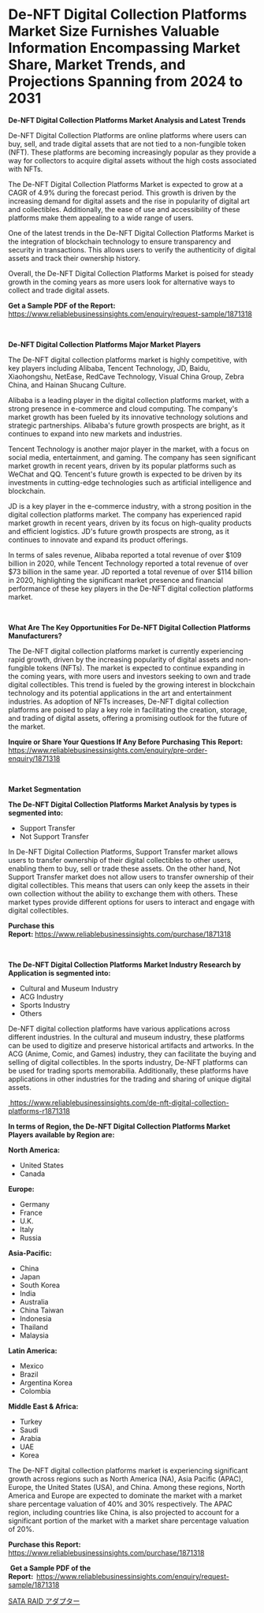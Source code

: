 <p><h1>De-NFT Digital Collection Platforms Market Size Furnishes Valuable Information Encompassing Market Share, Market Trends, and Projections Spanning from 2024 to 2031</h1></p><p><strong>De-NFT Digital Collection Platforms Market Analysis and Latest Trends</strong></p>
<p><p>De-NFT Digital Collection Platforms are online platforms where users can buy, sell, and trade digital assets that are not tied to a non-fungible token (NFT). These platforms are becoming increasingly popular as they provide a way for collectors to acquire digital assets without the high costs associated with NFTs.</p><p>The De-NFT Digital Collection Platforms Market is expected to grow at a CAGR of 4.9% during the forecast period. This growth is driven by the increasing demand for digital assets and the rise in popularity of digital art and collectibles. Additionally, the ease of use and accessibility of these platforms make them appealing to a wide range of users.</p><p>One of the latest trends in the De-NFT Digital Collection Platforms Market is the integration of blockchain technology to ensure transparency and security in transactions. This allows users to verify the authenticity of digital assets and track their ownership history.</p><p>Overall, the De-NFT Digital Collection Platforms Market is poised for steady growth in the coming years as more users look for alternative ways to collect and trade digital assets.</p></p>
<p><strong>Get a Sample PDF of the Report:&nbsp;</strong> <a href="https://www.reliablebusinessinsights.com/enquiry/request-sample/1871318">https://www.reliablebusinessinsights.com/enquiry/request-sample/1871318</a></p>
<p>&nbsp;</p>
<p><strong>De-NFT Digital Collection Platforms Major Market Players</strong></p>
<p><p>The De-NFT digital collection platforms market is highly competitive, with key players including Alibaba, Tencent Technology, JD, Baidu, Xiaohongshu, NetEase, RedCave Technology, Visual China Group, Zebra China, and Hainan Shucang Culture. </p><p>Alibaba is a leading player in the digital collection platforms market, with a strong presence in e-commerce and cloud computing. The company's market growth has been fueled by its innovative technology solutions and strategic partnerships. Alibaba's future growth prospects are bright, as it continues to expand into new markets and industries.</p><p>Tencent Technology is another major player in the market, with a focus on social media, entertainment, and gaming. The company has seen significant market growth in recent years, driven by its popular platforms such as WeChat and QQ. Tencent's future growth is expected to be driven by its investments in cutting-edge technologies such as artificial intelligence and blockchain.</p><p>JD is a key player in the e-commerce industry, with a strong position in the digital collection platforms market. The company has experienced rapid market growth in recent years, driven by its focus on high-quality products and efficient logistics. JD's future growth prospects are strong, as it continues to innovate and expand its product offerings.</p><p>In terms of sales revenue, Alibaba reported a total revenue of over $109 billion in 2020, while Tencent Technology reported a total revenue of over $73 billion in the same year. JD reported a total revenue of over $114 billion in 2020, highlighting the significant market presence and financial performance of these key players in the De-NFT digital collection platforms market.</p></p>
<p>&nbsp;</p>
<p><strong>What Are The Key Opportunities For De-NFT Digital Collection Platforms Manufacturers?</strong></p>
<p><p>The De-NFT digital collection platforms market is currently experiencing rapid growth, driven by the increasing popularity of digital assets and non-fungible tokens (NFTs). The market is expected to continue expanding in the coming years, with more users and investors seeking to own and trade digital collectibles. This trend is fueled by the growing interest in blockchain technology and its potential applications in the art and entertainment industries. As adoption of NFTs increases, De-NFT digital collection platforms are poised to play a key role in facilitating the creation, storage, and trading of digital assets, offering a promising outlook for the future of the market.</p></p>
<p><strong>Inquire or Share Your Questions If Any Before Purchasing This Report:</strong> <a href="https://www.reliablebusinessinsights.com/enquiry/pre-order-enquiry/1871318">https://www.reliablebusinessinsights.com/enquiry/pre-order-enquiry/1871318</a></p>
<p>&nbsp;</p>
<p><strong>Market Segmentation</strong></p>
<p><strong>The De-NFT Digital Collection Platforms Market Analysis by types is segmented into:</strong></p>
<p><ul><li>Support Transfer</li><li>Not Support Transfer</li></ul></p>
<p><p>In De-NFT Digital Collection Platforms, Support Transfer market allows users to transfer ownership of their digital collectibles to other users, enabling them to buy, sell or trade these assets. On the other hand, Not Support Transfer market does not allow users to transfer ownership of their digital collectibles. This means that users can only keep the assets in their own collection without the ability to exchange them with others. These market types provide different options for users to interact and engage with digital collectibles.</p></p>
<p><strong>Purchase this Report:&nbsp;</strong><a href="https://www.reliablebusinessinsights.com/purchase/1871318">https://www.reliablebusinessinsights.com/purchase/1871318</a></p>
<p>&nbsp;</p>
<p><strong>The De-NFT Digital Collection Platforms Market Industry Research by Application is segmented into:</strong></p>
<p><ul><li>Cultural and Museum Industry</li><li>ACG Industry</li><li>Sports Industry</li><li>Others</li></ul></p>
<p><p>De-NFT digital collection platforms have various applications across different industries. In the cultural and museum industry, these platforms can be used to digitize and preserve historical artifacts and artworks. In the ACG (Anime, Comic, and Games) industry, they can facilitate the buying and selling of digital collectibles. In the sports industry, De-NFT platforms can be used for trading sports memorabilia. Additionally, these platforms have applications in other industries for the trading and sharing of unique digital assets.</p></p>
<p><a href="https://www.reliablebusinessinsights.com/de-nft-digital-collection-platforms-r1871318">&nbsp;https://www.reliablebusinessinsights.com/de-nft-digital-collection-platforms-r1871318</a></p>
<p><strong>In terms of Region, the De-NFT Digital Collection Platforms Market Players available by Region are:</strong></p>
<p>
    <p> <strong> North America: </strong>
        <ul>
            <li>United States</li>
            <li>Canada</li>
        </ul>
        </p> 
    <p> <strong> Europe: </strong>
        <ul>
            <li>Germany</li>
            <li>France</li>
            <li>U.K.</li>
            <li>Italy</li>
            <li>Russia</li>
        </ul>
        </p> 
    <p> <strong> Asia-Pacific: </strong>
        <ul>
            <li>China</li>
            <li>Japan</li>
            <li>South Korea</li>
            <li>India</li>
            <li>Australia</li>
            <li>China Taiwan</li>
            <li>Indonesia</li>
            <li>Thailand</li>
            <li>Malaysia</li>
        </ul>
        </p> 
    <p> <strong> Latin America: </strong>
        <ul>
            <li>Mexico</li>
            <li>Brazil</li>
            <li>Argentina Korea</li>
            <li>Colombia</li>
        </ul>
        </p> 
    <p> <strong> Middle East & Africa: </strong>
        <ul>
            <li>Turkey</li>
            <li>Saudi</li>
            <li>Arabia</li>
            <li>UAE</li>
            <li>Korea</li>
        </ul>
    </p>
    </p>
<p><p>The De-NFT digital collection platforms market is experiencing significant growth across regions such as North America (NA), Asia Pacific (APAC), Europe, the United States (USA), and China. Among these regions, North America and Europe are expected to dominate the market with a market share percentage valuation of 40% and 30% respectively. The APAC region, including countries like China, is also projected to account for a significant portion of the market with a market share percentage valuation of 20%.</p></p>
<p><strong>Purchase this Report: </strong><a href="https://www.reliablebusinessinsights.com/purchase/1871318">https://www.reliablebusinessinsights.com/purchase/1871318</a></p>
<p>&nbsp;<strong>Get a Sample PDF of the Report:&nbsp;&nbsp;</strong><a href="https://www.reliablebusinessinsights.com/enquiry/request-sample/1871318">https://www.reliablebusinessinsights.com/enquiry/request-sample/1871318</a></p>
<p><strong></strong></p>
<p><p><a href="https://medium.com/@evekerluke2023/%E5%B8%82%E5%A0%B4%E4%BA%88%E6%B8%AC-%E3%82%B0%E3%83%AD%E3%83%BC%E3%83%90%E3%83%ABsata-raid%E3%82%A2%E3%83%80%E3%83%97%E3%82%BF%E3%81%AE%E3%83%88%E3%83%AC%E3%83%B3%E3%83%89%E3%81%A8%E5%BD%B1%E9%9F%BF%E5%88%86%E6%9E%90-2024%E5%B9%B4-2031%E5%B9%B4-%E5%BF%9C%E7%94%A8-smb%E3%82%A8%E3%83%B3%E3%82%BF%E3%83%BC%E3%83%97%E3%83%A9%E3%82%A4%E3%82%BA-%E5%A4%A7%E4%BC%81%E6%A5%AD-%E3%81%8A%E3%82%88%E3%81%B3%E3%82%BF%E3%82%A4%E3%83%97-8%E5%86%85%E9%83%A8%E3%83%9D%E3%83%BC%E3%83%88-16%E5%86%85%E9%83%A8%E3%83%9D%E3%83%BC%E3%83%88-%E3%81%9D%E3%81%AE%E4%BB%96-11586c8fd536">SATA RAID アダプター</a></p></p>